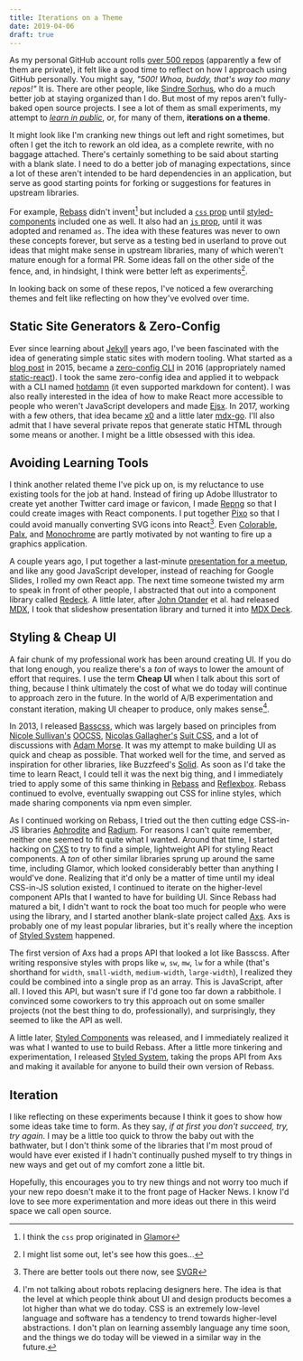 ```yaml
---
title: Iterations on a Theme
date: 2019-04-06
draft: true
---
```


As my personal GitHub account rolls [over 500 repos][repos] (apparently a few of them are private), it felt like a good time to reflect on how I approach using GitHub personally.
You might say, *"500! Whoa, buddy, that's way too many repos!"* It is.
There are other people, like [Sindre Sorhus](https://github.com/sindresorhus/), who do a much better job at staying organized than I do.
But most of my repos aren't fully-baked open source projects.
I see a lot of them as small experiments, my attempt to *[learn in public][]*, or, for many of them, **iterations on a theme**.

It might look like I'm cranking new things out left and right sometimes,
but often I get the itch to rework an old idea,
as a complete rewrite, with no baggage attached.
There's certainly something to be said about starting with a blank slate.
I need to do a better job of managing expectations,
since a lot of these aren't intended to be hard dependencies in an application,
but serve as good starting points for forking or suggestions for features in upstream libraries.

For example, [Rebass][] didn't invent[^1] but included a [`css` prop][] until [styled-components][] included one as well.
It also had an [`is` prop][], until it was adopted and renamed `as`.
The idea with these features was never to own these concepts forever,
but serve as a testing bed in userland to prove out ideas that might make sense in upstream libraries,
many of which weren't mature enough for a formal PR.
Some ideas fall on the other side of the fence, and, in hindsight, I think were better left as experiments[^2].

In looking back on some of these repos, I've noticed a few overarching themes and felt like reflecting on how they've evolved over time.

[repos]: https://github.com/jxnblk/?tab=repositories
[learn in public]: https://gist.github.com/sw-yx/9720bd4a30606ca3ffb8d407113c0fe5
[rebass]: https://rebassjs.org
[`css` prop]: https://github.com/jxnblk/axs/commit/b54d8527e6e19ec1177cb8894af9870a84a16962
[`is` prop]: https://github.com/rebassjs/rebass/commit/3201fd119313214c0a16b167b81e4ae9a71c2e98
[array props]: https://github.com/jxnblk/axs/commit/5996eecedf7b4b2821cd1b4f5f8fe09efa684ac9
[styled-components]: https://styled-components.com

## Static Site Generators & Zero-Config

Ever since learning about [Jekyll][] years ago,
I've been fascinated with the idea of generating simple static sites with modern tooling.
What started as a [blog post][ssg-react] in 2015, became a [zero-config CLI][] in 2016 (appropriately named [static-react][]).
I took the same zero-config idea and applied it to webpack with a CLI named [hotdamn][] (it even supported markdown for content).
I was also really interested in the idea of how to make React more accessible to people who weren't JavaScript developers and made [Ejsx][].
In 2017, working with a few others, that idea became [x0][] and a little later [mdx-go][].
I'll also admit that I have several private repos that generate static HTML through some means or another.
I might be a little obsessed with this idea.

[hotdamn]: https://github.com/jxnblk/hotdamn
[static-react]: https://github.com/jxnblk/static-react
[x0]: https://github.com/c8r/x0
[mdx-go]: https://github.com/jxnblk/mdx-go
[ssg-react]: https://jxnblk.com/blog/static-site-generation-with-react-and-webpack
[zero-config cli]: https://jxnblk.com/blog/zero-configuration-react-static-site-generator/
[micro-react]: https://github.com/c8r/micro-react
[ejsx]: https://github.com/jxnblk/ejsx
[jekyll]: https://github.com/jekyll/jekyll
[gatsby]: https://gatsbyjs.org
<!--
How to I loop this in without clumping it in?

I might be a little obsessed with the idea of making performant websites and making that easier,
but I guess it's only appropriate that I've ended up at a place like [Gatsby][].
(which, by the way, is *so* much more than a static site generator)
-->

## Avoiding Learning Tools

I think another related theme I've pick up on, is my reluctance to use existing tools for the job at hand.
Instead of firing up Adobe Illustrator to create yet another Twitter card image or favicon,
I made [Repng][] so that I could create images with React components.
I put together [Pixo][] so that I could avoid manually converting SVG icons into React[^3].
Even [Colorable][], [Palx][], and [Monochrome][] are partly motivated by not wanting to fire up a graphics application.

A couple years ago, I put together a last-minute [presentation for a meetup][react-design-tooling], and like any good JavaScript developer,
instead of reaching for Google Slides, I rolled my own React app.
The next time someone twisted my arm to speak in front of other people,
I abstracted that out into a component library called [Redeck][].
A little later, after [John Otander][] et al. had released [MDX][], I took that slideshow presentation library and turned it into [MDX Deck][].

[repng]: https://github.com/jxnblk/repng
[pixo]: https://github.com/c8r/pixo
[colorable]: https://colorable.jxnblk.com
[palx]: https://palx.jxnblk.com
[monochrome]: https://monochrome.jxnblk.com
[react-design-tooling]: https://github.com/jxnblk/react-design-tooling
[redeck]: https://github.com/jxnblk/redeck
[john otander]: https://github.com/johno
[mdx]: https://mdxjs.com
[mdx deck]: https://github.com/jxnblk/mdx-deck


## Styling & Cheap UI

A fair chunk of my professional work has been around creating UI.
If you do that long enough, you realize there's a *ton* of ways to lower the amount of effort that requires.
I use the term **Cheap UI** when I talk about this sort of thing,
because I think ultimately the cost of what we do today will continue to approach zero in the future.
In the world of A/B experimentation and constant iteration, making UI cheaper to produce, only makes sense[^4].

In 2013, I released [Basscss][], which was largely based on principles from [Nicole Sullivan's][nicole sullivan] [OOCSS][],
[Nicolas Gallagher's][nicolas gallagher] [Suit CSS][], and a lot of discussions with [Adam Morse][].
It was my attempt to make building UI as quick and cheap as possible.
That worked well for the time, and served as inspiration for other libraries, like Buzzfeed's [Solid][].
As soon as I'd take the time to learn React, I could tell it was the next big thing,
and I immediately tried to apply some of this same thinking in [Rebass][] and [Reflexbox][].
Rebass continued to evolve, eventually swapping out CSS for inline styles,
which made sharing components via npm even simpler.

As I continued working on Rebass, I tried out the then cutting edge CSS-in-JS libraries [Aphrodite][] and [Radium][].
For reasons I can't quite remember, neither one seemed to fit quite what I wanted.
Around that time, I started hacking on [CXS][] to try to find a simple, lightweight API for styling React components.
A *ton* of other similar libraries sprung up around the same time, including Glamor,
which looked considerably better than anything I would've done.
Realizing that it'd only be a matter of time until my ideal CSS-in-JS solution existed,
I continued to iterate on the higher-level component APIs that I wanted to have for building UI.
Since Rebass had matured a bit, I didn't want to rock the boat too much for people who were using the library,
and I started another blank-slate project called [Axs][].
Axs is probably one of my least popular libraries, but it's really where the inception of [Styled System][] happened.

The first version of Axs had a props API that looked a lot like Basscss.
After writing responsive styles with props like `w`, `sw`, `mw`, `lw` for a while
(that's shorthand for `width`, `small-width`, `medium-width`, `large-width`),
I realized they could be combined into a single prop as an array.
This is JavaScript, after all.
I loved this API, but wasn't sure if I'd gone too far down a rabbithole.
I convinced some coworkers to try this approach out on some smaller projects (not the best thing to do, professionally),
and surprisingly, they seemed to like the API as well.

A little later, [Styled Components][] was released,
and I immediately realized it was what I wanted to use to build Rebass.
After a little more tinkering and experimentation, I released [Styled System][],
taking the props API from Axs and making it available for anyone to build their own version of Rebass.

[Nicole Sullivan]: https://mobile.twitter.com/stubbornella/
[Nicolas Gallagher]: https://github.com/necolas
[Adam Morse]: https://github.com/mrmrs
[oocss]: https://github.com/stubbornella/oocss/wiki
[suit css]: https://github.com/suitcss/suit
[basscss]: http://basscss.com
[solid]: https://solid.buzzfeed.com/
[reflexbox]: https://github.com/jxnblk/reflexbox
[rebass]: https://rebassjs.org
[cxs]: https://github.com/cxs-css/cxs
[axs]: https://github.com/jxnblk/axs
[rebass grid]: https://github.com/rebassjs/grid
[styled system]: https://styled-system.com
[aphrodite]: https://github.com/Khan/aphrodite
[radium]: https://github.com/FormidableLabs/radium
[styled components]: https://styled-components.com


## Iteration

I like reflecting on these experiments because I think it goes to show how some ideas take time to form.
As they say, *if at first you don't succeed, try, try again*.
I may be a little too quick to throw the baby out with the bathwater,
but I don't think some of the libraries that I'm most proud of would have ever existed if I hadn't continually
pushed myself to try things in new ways and get out of my comfort zone a little bit.

Hopefully, this encourages you to try new things and not worry too much if your new repo doesn't make it to the front page of Hacker News.
I know I'd love to see more experimentation and more ideas out there in this weird space we call open source.


[^1]: I think the `css` prop originated in [Glamor][]
[^2]: I might list some out, let's see how this goes...
[^3]: There are better tools out there now, see [SVGR][]
[^4]: I'm not talking about robots replacing designers here. The idea is that the level at which people think about UI and design products becomes a lot higher than what we do today. CSS is an extremely low-level language and software has a tendency to trend towards higher-level abstractions. I don't plan on learning assembly language any time soon, and the things we do today will be viewed in a similar way in the future.

[glamor]: https://github.com/threepointone/glamor
[svgr]: https://github.com/smooth-code/svgr

